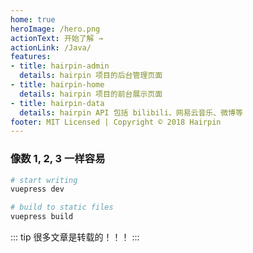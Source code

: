 ```yaml
---
home: true
heroImage: /hero.png
actionText: 开始了解 → 
actionLink: /Java/
features:
- title: hairpin-admin
  details: hairpin 项目的后台管理页面
- title: hairpin-home
  details: hairpin 项目的前台展示页面
- title: hairpin-data
  details: hairpin API 包括 bilibili、网易云音乐、微博等
footer: MIT Licensed | Copyright © 2018 Hairpin
---
```


### 像数 1, 2, 3 一样容易

``` bash
# start writing
vuepress dev

# build to static files
vuepress build
```

::: tip 
很多文章是转载的！！！
:::
